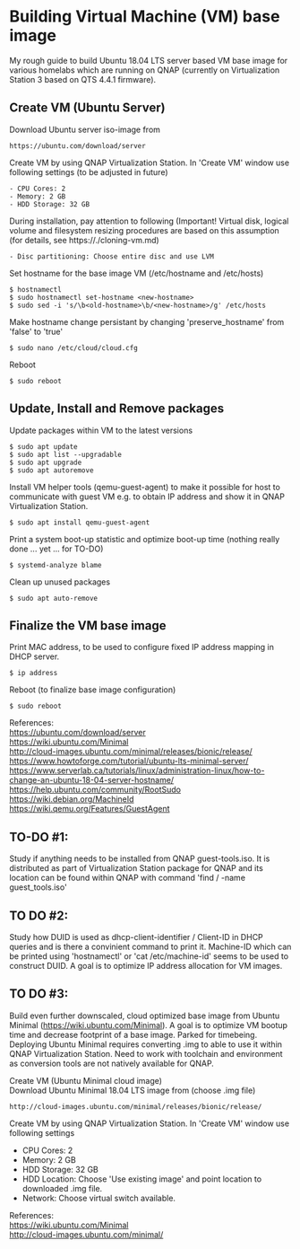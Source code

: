 # Building Virtual Machine (VM) base image
My rough guide to build Ubuntu 18.04 LTS server based VM base image for various homelabs which are running on QNAP (currently on Virtualization Station 3 based on QTS 4.4.1 firmware).

Create VM (Ubuntu Server)
---
Download Ubuntu server iso-image from 

    https://ubuntu.com/download/server

Create VM by using QNAP Virtualization Station. In 'Create VM' window use following settings (to be adjusted in future) 

    - CPU Cores: 2  
    - Memory: 2 GB  
    - HDD Storage: 32 GB  

During installation, pay attention to following (Important! Virtual disk, logical volume and filesystem resizing procedures are based on this assumption (for details, see https://./cloning-vm.md) 

    - Disc partitioning: Choose entire disc and use LVM  

Set hostname for the base image VM (/etc/hostname and /etc/hosts)

    $ hostnamectl
    $ sudo hostnamectl set-hostname <new-hostname>
    $ sudo sed -i 's/\b<old-hostname>\b/<new-hostname>/g' /etc/hosts

Make hostname change persistant by changing 'preserve_hostname' from 'false' to 'true'  

    $ sudo nano /etc/cloud/cloud.cfg

Reboot

    $ sudo reboot

Update, Install and Remove packages
---
Update packages within VM to the latest versions

    $ sudo apt update
    $ sudo apt list --upgradable
    $ sudo apt upgrade
    $ sudo apt autoremove

Install VM helper tools (qemu-guest-agent) to make it possible for host to communicate with guest VM e.g. to obtain IP address and show it in QNAP Virtualization Station.  
    
    $ sudo apt install qemu-guest-agent

Print a system boot-up statistic and optimize boot-up time (nothing really done ... yet ... for TO-DO)

    $ systemd-analyze blame

Clean up unused packages

    $ sudo apt auto-remove

Finalize the VM base image
---
Print MAC address, to be used to configure fixed IP address mapping in DHCP server.  

    $ ip address    

Reboot (to finalize base image configuration)

    $ sudo reboot


References:  
https://ubuntu.com/download/server  
https://wiki.ubuntu.com/Minimal  
http://cloud-images.ubuntu.com/minimal/releases/bionic/release/  
https://www.howtoforge.com/tutorial/ubuntu-lts-minimal-server/  
https://www.serverlab.ca/tutorials/linux/administration-linux/how-to-change-an-ubuntu-18-04-server-hostname/  
https://help.ubuntu.com/community/RootSudo  
https://wiki.debian.org/MachineId  
https://wiki.qemu.org/Features/GuestAgent  


TO-DO #1:
---
Study if anything needs to be installed from QNAP guest-tools.iso. It is distributed as part of Virtualization Station package for QNAP and its location can be found within QNAP with command 'find / -name guest_tools.iso'

TO DO #2:
---
Study how DUID is used as dhcp-client-identifier / Client-ID in DHCP queries and is there a convinient command to print it. Machine-ID which can be printed using 'hostnamectl' or 'cat /etc/machine-id' seems to be used to construct DUID. A goal is to optimize IP address allocation for VM images.

TO DO #3:
---
Build even further downscaled, cloud optimized base image from Ubuntu Minimal (https://wiki.ubuntu.com/Minimal). A goal is to optimize VM bootup time and decrease footprint of a base image.
Parked for timebeing. Deploying Ubuntu Minimal requires converting .img to able to use it within QNAP Virtualization Station. Need to work with toolchain and environment as conversion tools are not natively available for QNAP.

Create VM (Ubuntu Minimal cloud image)  
Download Ubuntu Minimal 18.04 LTS image from (choose .img file)

    http://cloud-images.ubuntu.com/minimal/releases/bionic/release/

Create VM by using QNAP Virtualization Station. In 'Create VM' window use following settings  
- CPU Cores: 2  
- Memory: 2 GB  
- HDD Storage: 32 GB  
- HDD Location: Choose 'Use existing image' and point location to downloaded .img file.
- Network: Choose virtual switch available.


References:  
https://wiki.ubuntu.com/Minimal  
http://cloud-images.ubuntu.com/minimal/  
    
